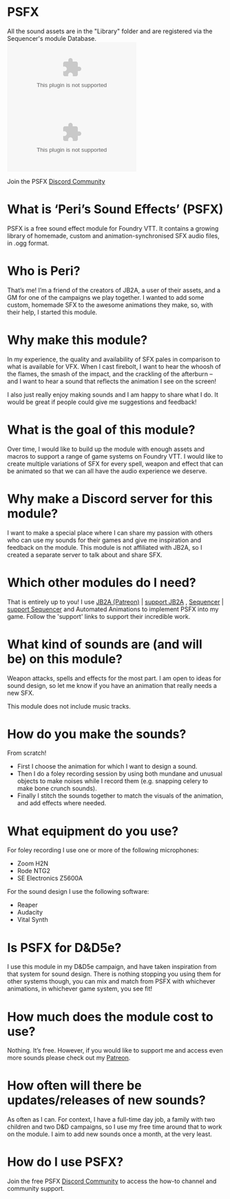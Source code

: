# PSFX
All the sound assets are in the "Library" folder and are registered via the Sequencer's module Database.
![GitHub Downloads (specific asset, latest release)](https://img.shields.io/github/downloads/JimHPerry/psfx/latest/psfx.zip)
![GitHub Downloads (specific asset, all releases)](https://img.shields.io/github/downloads/JimHPerry/psfx/psfx.zip)

Join the PSFX [Discord Community](https://discord.gg/p5MBHt4Hkv) 

# What is ‘Peri’s Sound Effects’ (PSFX)

PSFX is a free sound effect module for Foundry VTT. It contains a growing library of homemade, custom and animation-synchronised SFX audio files, in .ogg format.

# Who is Peri?

That’s me! I’m a friend of the creators of JB2A, a user of their assets, and a GM for one of the campaigns we play together. I wanted to add some custom, homemade SFX to the awesome animations they make, so, with their help, I started this module.

# Why make this module?

In my experience, the quality and availability of SFX pales in comparison to what is available for VFX. When I cast firebolt, I want to hear the whoosh of the flames, the smash of the impact, and the crackling of the afterburn – and I want to hear a sound that reflects the animation I see on the screen!

I also just really enjoy making sounds and I am happy to share what I do. It would be great if people could give me suggestions and feedback! 

# What is the goal of this module?

Over time, I would like to build up the module with enough assets and macros to support a range of game systems on Foundry VTT. I would like to create multiple variations of SFX for every spell, weapon and effect that can be animated so that we can all have the audio experience we deserve.

# Why make a Discord server for this module?

I want to make a special place where I can share my passion with others who can use my sounds for their games and give me inspiration and feedback on the module.  This module is not affiliated with JB2A, so I created a separate server to talk about and share SFX.

# Which other modules do I need?

That is entirely up to you! I use [JB2A (Patreon)](https://jb2a.com/) | [support JB2A](https://www.patreon.com/posts/56246490) , [Sequencer](https://fantasycomputer.works/FoundryVTT-Sequencer/#/) | [support Sequencer](https://ko-fi.com/fantasycomputerworks)  and Automated Animations to implement PSFX into my game. Follow the 'support' links to support their incredible work.

# What kind of sounds are (and will be) on this module?

Weapon attacks, spells and effects for the most part. I am open to ideas for sound design, so let me know if you have an animation that really needs a new SFX.

This module does not include music tracks.

# How do you make the sounds?

From scratch!

- First I choose the animation for which I want to design a sound.
- Then I do a foley recording session by using both mundane and unusual objects to make noises while I record them (e.g. snapping celery to make bone crunch sounds).
- Finally I stitch the sounds together to match the visuals of the animation, and add effects where needed.

# What equipment do you use?

For foley recording I use one or more of the following microphones:
- Zoom H2N
- Rode NTG2
- SE Electronics Z5600A

For the sound design I use the following software:
- Reaper
- Audacity
- Vital Synth

# Is PSFX for D&D5e?

I use this module in my D&D5e campaign, and have taken inspiration from that system for sound design. There is nothing stopping you using them for other systems though, you can mix and match from PSFX with whichever animations, in whichever game system, you see fit!

# How much does the module cost to use?

Nothing. It’s free. However, if you would like to support me and access even more sounds please check out my [Patreon](https://www.patreon.com/c/PeriSFX).

# How often will there be updates/releases of new sounds?

As often as I can. For context, I have a full-time day job, a family with two children and two D&D campaigns, so I use my free time around that to work on the module. I aim to add new sounds once a month, at the very least. 

# How do I use PSFX?

Join the free PSFX [Discord Community](https://discord.gg/p5MBHt4Hkv) to access the how-to channel and community support.